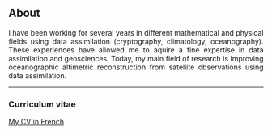 

## About

<div align="justify">
I have been working for several years in different mathematical and physical fields using data assimilation (cryptography, climatology, oceanography). 
These experiences have allowed me to aquire a fine expertise in data assimilation and geosciences. 
Today, my main field of research is improving oceanographic altimetric reconstruction from satellite observations using data assimilation. 
</div>
 

---

### Curriculum vitae

[My CV in French](/pdf/Metref_CV.pdf) 

 
